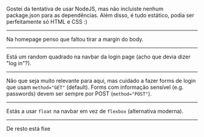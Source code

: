 Gostei da tentativa de usar NodeJS, mas não incluiste nenhum
package.json para as dependências.
Além disso, é tudo estático, podia ser perfeitamente só HTML e CSS :)

---

Na homepage penso que faltou tirar a margin do body.

---

Está um random quadrado na navbar da login page (acho que devia dizer "log in"?).

---

Não que seja muito relevante para aqui, mas cuidado a fazer forms de login que
usam `method="GET"` (default). Forms com informação sensível (e.g. passwords)
devem ser sempre por POST (`method="POST"`).

---

Estás a usar `float` na navbar em vez de `flexbox` (alternativa moderna).

---

De resto está fixe

